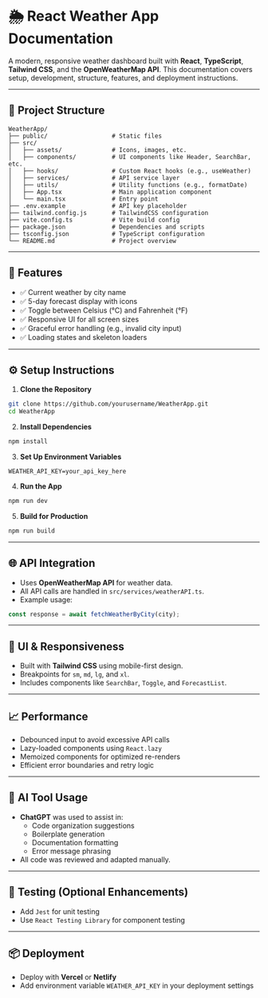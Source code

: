# 🌦️ React Weather App Documentation

A modern, responsive weather dashboard built with **React**, **TypeScript**, **Tailwind CSS**, and the **OpenWeatherMap API**. This documentation covers setup, development, structure, features, and deployment instructions.

---

## 📁 Project Structure

```
WeatherApp/
├── public/                  # Static files
├── src/
│   ├── assets/              # Icons, images, etc.
│   ├── components/          # UI components like Header, SearchBar, etc.
│   ├── hooks/               # Custom React hooks (e.g., useWeather)
│   ├── services/            # API service layer
│   ├── utils/               # Utility functions (e.g., formatDate)
│   ├── App.tsx              # Main application component
│   └── main.tsx             # Entry point
├── .env.example             # API key placeholder
├── tailwind.config.js       # TailwindCSS configuration
├── vite.config.ts           # Vite build config
├── package.json             # Dependencies and scripts
├── tsconfig.json            # TypeScript configuration
└── README.md                # Project overview
```

---

## 🔧 Features

- ✅ Current weather by city name
- ✅ 5-day forecast display with icons
- ✅ Toggle between Celsius (°C) and Fahrenheit (°F)
- ✅ Responsive UI for all screen sizes
- ✅ Graceful error handling (e.g., invalid city input)
- ✅ Loading states and skeleton loaders

---

## ⚙️ Setup Instructions

1. **Clone the Repository**

```bash
git clone https://github.com/yourusername/WeatherApp.git
cd WeatherApp
```

2. **Install Dependencies**

```bash
npm install
```

3. **Set Up Environment Variables**

```constant
WEATHER_API_KEY=your_api_key_here
```

4. **Run the App**

```bash
npm run dev
```

5. **Build for Production**

```bash
npm run build
```

---

## 🌐 API Integration

- Uses **OpenWeatherMap API** for weather data.
- All API calls are handled in `src/services/weatherAPI.ts`.
- Example usage:

```ts
const response = await fetchWeatherByCity(city);
```

---

## 🎨 UI & Responsiveness

- Built with **Tailwind CSS** using mobile-first design.
- Breakpoints for `sm`, `md`, `lg`, and `xl`.
- Includes components like `SearchBar`, `Toggle`, and `ForecastList`.

---

## 📈 Performance

- Debounced input to avoid excessive API calls
- Lazy-loaded components using `React.lazy`
- Memoized components for optimized re-renders
- Efficient error boundaries and retry logic

---

## 🧠 AI Tool Usage

- **ChatGPT** was used to assist in:
  - Code organization suggestions
  - Boilerplate generation
  - Documentation formatting
  - Error message phrasing
- All code was reviewed and adapted manually.

---

## 🧪 Testing (Optional Enhancements)

- Add `Jest` for unit testing
- Use `React Testing Library` for component testing

---

## 📦 Deployment

- Deploy with **Vercel** or **Netlify**
- Add environment variable `WEATHER_API_KEY` in your deployment settings
